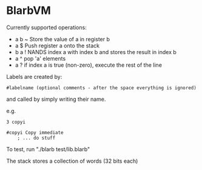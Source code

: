 BlarbVM
=======

Currently supported operations:
- a b ~ Store the value of a in register b
- a $ Push register a onto the stack
- b a ! NANDS index a with index b and stores the result in index b
- a ^ pop 'a' elements
- a ? if index a is true (non-zero), execute the rest of the line

Labels are created by:

```
#labelname (optional comments - after the space everything is ignored)
```
and called by simply writing their name.

e.g.
```
3 copyi

#copyi Copy immediate
	; ... do stuff
```

To test, run "./blarb test/lib.blarb"

The stack stores a collection of words (32 bits each)

